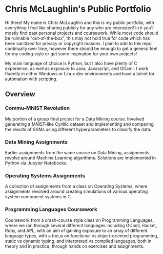 # Chris McLaughlin's Public Portfolio

Hi there! My name is Chris McLaughlin and this is my public portfolio, with everything I feel like sharing publicly for any who are interested! In it you'll mostly find past personal projects and coursework. While most code should be runnable "out-of-the-box", this may not hold true for code which has been sanitized for privacy or copyright reasons. I plan to add to this repo continually over time, however there should be enough to get a general feel for my coding style or get some inspiration for your own projects!

My main language of choice is Python, but I also have plenty of C experience, as well as exposure to Java, Javascript, and OCaml. I work fluently in either Windows or Linux dev environments and have a talent for automation with scripting.

## Overview
### Commu-MNIST Revolution
My portion of a group final project for a Data Mining course. Involved generating a MNIST-like Cyrillic dataset and implementing and comparing the results of SVMs using different hyperparameters to classify the data.

### Data Mining Assignments
Earlier assignments from the same course on Data Mining, assignments revolve around Machine Learning algorithms. Solutions are implemented in Python via Jupyter Notebooks.

### Operating Systems Assignments
A collection of assignments from a class on Operating Systems, where assignments revolved around creating simulations of various operating system component systems in C.

### Programming Languages Coursework
Coursework from a crash-course style class on Programming Languages, where we ran through several different languages including OCaml, Racket, Ruby, and APL, with an aim of gaining exposure to an array of different language types, with a focus on functional vs object-oriented programming, static vs dynamic typing, and interpreted vs compiled languages, both in theory and in practice, through hands on exercises and assignments.